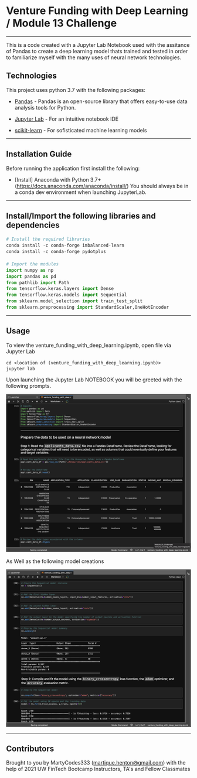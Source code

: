 # Venture Funding with Deep Learning / Module 13 Challenge
---

This is a code created with a Jupyter Lab Notebook used with the assitance of Pandas to create a deep learning model thats trained and tested in order to familiarize myself with the many uses of neural network technologies. 
## Technologies

This project uses python 3.7 with the following packages:

* [Pandas](https://github.com/pandas-dev/pandas) - Pandas is an open-source library that offers easy-to-use data analysis tools for Python.

* [Jupyter Lab](https://jupyter.org) - For an intuitive notebook IDE

* [scikit-learn](https://scikit-learn.org/stable/) - For sofisticated machine learning models


 
---

## Installation Guide

Before running the application first install the following:


* [Install] Anaconda with Python 3.7+(https://docs.anaconda.com/anaconda/install/)
You should always be in a conda dev environment when launching JupyterLab.



---

## Install/Import the following libraries and dependencies 

```python
# Install the required libraries
conda install -c conda-forge imbalanced-learn
conda install -c conda-forge pydotplus

# Import the modules
import numpy as np
import pandas as pd
from pathlib import Path
from tensorflow.keras.layers import Dense
from tensorflow.keras.models import Sequential
from sklearn.model_selection import train_test_split
from sklearn.preprocessing import StandardScaler,OneHotEncoder
```
---

## Usage

To view the venture_funding_with_deep_learning.ipynb, open file via Jupyter Lab

```conda activate dev
cd <location of (venture_funding_with_deep_learning.ipynb)>
jupyter lab
```

Upon launching the Jupyter Lab NOTEBOOK you will be greeted with the following prompts.

![Venture Funding Intro](venture.png)


As Well as the following model creations

![Model](venture2.png)



---

## Contributors

Brought to you by MartyCodes333 (martique.henton@gmail.com) with the help of 2021 UW FinTech Bootcamp Instructors, TA's and Fellow Classmates